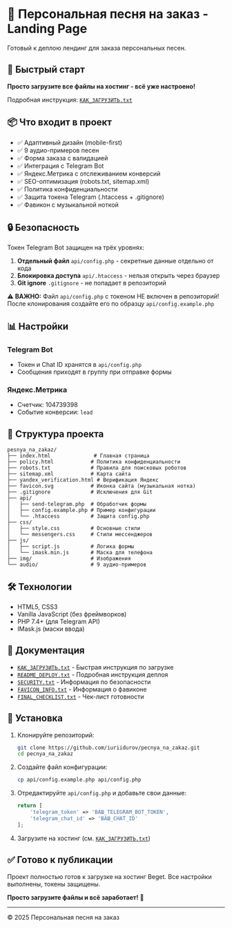 # 🎵 Персональная песня на заказ - Landing Page

Готовый к деплою лендинг для заказа персональных песен.

## 🚀 Быстрый старт

**Просто загрузите все файлы на хостинг - всё уже настроено!**

Подробная инструкция: [`КАК_ЗАГРУЗИТЬ.txt`](КАК_ЗАГРУЗИТЬ.txt)

## 📦 Что входит в проект

- ✅ Адаптивный дизайн (mobile-first)
- ✅ 9 аудио-примеров песен
- ✅ Форма заказа с валидацией
- ✅ Интеграция с Telegram Bot
- ✅ Яндекс.Метрика с отслеживанием конверсий
- ✅ SEO-оптимизация (robots.txt, sitemap.xml)
- ✅ Политика конфиденциальности
- ✅ Защита токена Telegram (.htaccess + .gitignore)
- ✅ Фавикон с музыкальной ноткой

## 🔒 Безопасность

Токен Telegram Bot защищен на трёх уровнях:

1. **Отдельный файл** `api/config.php` - секретные данные отдельно от кода
2. **Блокировка доступа** `api/.htaccess` - нельзя открыть через браузер
3. **Git ignore** `.gitignore` - не попадает в репозиторий

⚠️ **ВАЖНО:** Файл `api/config.php` с токеном НЕ включен в репозиторий!
После клонирования создайте его по образцу `api/config.example.php`

## 📊 Настройки

### Telegram Bot
- Токен и Chat ID хранятся в `api/config.php`
- Сообщения приходят в группу при отправке формы

### Яндекс.Метрика
- Счетчик: 104739398
- Событие конверсии: `lead`

## 📁 Структура проекта

```
pesnya_na_zakaz/
├── index.html              # Главная страница
├── policy.html            # Политика конфиденциальности
├── robots.txt             # Правила для поисковых роботов
├── sitemap.xml            # Карта сайта
├── yandex_verification.html # Верификация Яндекс
├── favicon.svg            # Иконка сайта (музыкальная нотка)
├── .gitignore             # Исключения для Git
├── api/
│   ├── send-telegram.php  # Обработчик формы
│   ├── config.example.php # Пример конфигурации
│   └── .htaccess          # Защита config.php
├── css/
│   ├── style.css          # Основные стили
│   └── messengers.css     # Стили мессенджеров
├── js/
│   ├── script.js          # Логика формы
│   └── imask.min.js       # Маска для телефона
├── img/                   # Изображения
└── audio/                 # 9 аудио-примеров
```

## 🛠️ Технологии

- HTML5, CSS3
- Vanilla JavaScript (без фреймворков)
- PHP 7.4+ (для Telegram API)
- IMask.js (маски ввода)

## 📖 Документация

- [`КАК_ЗАГРУЗИТЬ.txt`](КАК_ЗАГРУЗИТЬ.txt) - Быстрая инструкция по загрузке
- [`README_DEPLOY.txt`](README_DEPLOY.txt) - Подробная инструкция деплоя
- [`SECURITY.txt`](SECURITY.txt) - Информация по безопасности
- [`FAVICON_INFO.txt`](FAVICON_INFO.txt) - Информация о фавиконе
- [`FINAL_CHECKLIST.txt`](FINAL_CHECKLIST.txt) - Чек-лист готовности

## 🚀 Установка

1. Клонируйте репозиторий:
   ```bash
   git clone https://github.com/iuriidurov/pecnya_na_zakaz.git
   cd pecnya_na_zakaz
   ```

2. Создайте файл конфигурации:
   ```bash
   cp api/config.example.php api/config.php
   ```

3. Отредактируйте `api/config.php` и добавьте свои данные:
   ```php
   return [
       'telegram_token' => 'ВАШ_TELEGRAM_BOT_TOKEN',
       'telegram_chat_id' => 'ВАШ_CHAT_ID'
   ];
   ```

4. Загрузите на хостинг (см. [`КАК_ЗАГРУЗИТЬ.txt`](КАК_ЗАГРУЗИТЬ.txt))

## ✅ Готово к публикации

Проект полностью готов к загрузке на хостинг Beget.
Все настройки выполнены, токены защищены.

**Просто загрузите файлы и всё заработает!** 🎉

---

© 2025 Персональная песня на заказ